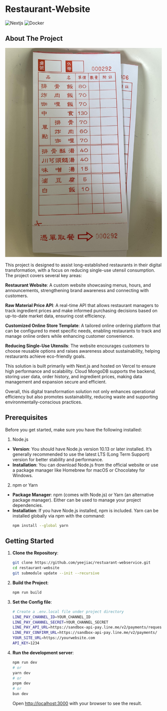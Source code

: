 # Restaurant-Website

![Nextjs](https://img.shields.io/badge/next.js-000000?style=for-the-badge&logo=nextdotjs&logoColor=white)
![Docker](https://img.shields.io/badge/docker-257bd6?style=for-the-badge&logo=docker&logoColor=white)

## About The Project

<p align="center">
  <img src="./image/menu.jpg" alt="Menu" />
</p>

This project is designed to assist long-established restaurants in their digital transformation, with a focus on reducing single-use utensil consumption. The project covers several key areas:

**Restaurant Website**: A custom website showcasing menus, hours, and announcements, strengthening brand awareness and connecting with customers.

**Raw Material Price API**: A real-time API that allows restaurant managers to track ingredient prices and make informed purchasing decisions based on up-to-date market data, ensuring cost efficiency.

**Customized Online Store Template**: A tailored online ordering platform that can be configured to meet specific needs, enabling restaurants to track and manage online orders while enhancing customer convenience.

**Reducing Single-Use Utensils**: The website encourages customers to choose reusable options and raises awareness about sustainability, helping restaurants achieve eco-friendly goals.

This solution is built primarily with Next.js and hosted on Vercel to ensure high performance and scalability. Cloud MongoDB supports the backend, storing user data, order history, and ingredient prices, making data management and expansion secure and efficient.

Overall, this digital transformation solution not only enhances operational efficiency but also promotes sustainability, reducing waste and supporting environmentally-conscious practices.

## Prerequisites

Before you get started, make sure you have the following installed:

1. Node.js
- **Version**: You should have Node.js version 10.13 or later installed. It’s generally recommended to use the latest LTS (Long Term Support) version for better stability and performance.
- **Installation**: You can download Node.js from the official website or use a package manager like Homebrew for macOS or Chocolatey for Windows.
2. npm or Yarn
- **Package Manager**: npm (comes with Node.js) or Yarn (an alternative package manager). Either can be used to manage your project dependencies.
- **Installation**: If you have Node.js installed, npm is included. Yarn can be installed globally via npm with the command:
    ```bash
    npm install --global yarn
    ```

## Getting Started

1. **Clone the Repository**:
    ```bash
    git clone https://github.com/yeejiac/restuarant-webservice.git
    cd restaurant-website
    git submodule update --init --recursive
    ```

2. **Build the Project**:
    ```bash
    npm run build
    ```

3. **Set the Config file**:
    ```bash
    # Create a .env.local file under project directory
    LINE_PAY_CHANNEL_ID=YOUR_CHANNEL_ID
    LINE_PAY_CHANNEL_SECRET=YOUR_CHANNEL_SECRET
    LINE_PAY_API_URL=https://sandbox-api-pay.line.me/v2/payments/request
    LINE_PAY_CONFIRM_URL=https://sandbox-api-pay.line.me/v2/payments/
    YOUR_SITE_URL=https://yourwebsite.com
    API_KEY=1234
    ```

4. **Run the development server**:
    ```bash
    npm run dev
    # or
    yarn dev
    # or
    pnpm dev
    # or
    bun dev
    ```
    Open [http://localhost:3000](http://localhost:3000) with your browser to see the result.
